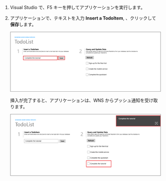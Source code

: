 
1. Visual Studio で、F5 キーを押してアプリケーションを実行します。

2. アプリケーションで、テキストを入力 **Insert a TodoItem**, 、クリックして **保存**します。

    ![](./media/mobile-services-windows-store-test-push/mobile-quickstart-push1.png)

    挿入が完了すると、アプリケーションは、WNS からプッシュ通知を受け取ります。

    ![](./media/mobile-services-windows-store-test-push/mobile-quickstart-push2.png)

